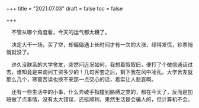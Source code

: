 +++
title = "2021.07.03"
draft = false
toc = false

+++



&emsp;不管从哪个角度看，今天的运气都太糟了。

&emsp;决定大干一场，买了空，却偏偏遇上长时间才有一次的大涨，绿得发慌，钞票悄悄就没了。

&emsp;许久没联系的大学舍友，突然问近况如何，我想着叙叙旧，便打了个微信通话过去，谁知竟是来询问工资多少的！几句客套之后，剩下我在风中凌乱。大学舍友就那么几个，寒窗苦读也换不来那一点交心的话，着实让人悲哀啊。

&emsp;还有一些生活中的小事，什么弄破手指撞到胳膊之类的，都在今天了，反而是加班做了点事情，没有太大错误，还挺顺利，果然生活是会骗人的，但计算机不会。
